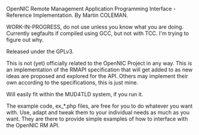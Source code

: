 OpenNIC Remote Management Application Programming Interface - Reference Implementation.
By Martin COLEMAN.

WORK-IN-PROGRESS, do not use unless you know what you are doing. Currently segfaults if compiled using GCC, but not with TCC. I'm trying to figure out why.

Released under the GPLv3.

This is not (yet) officially related to the OpenNIC Project in any way. This is an implementation of the RMAPI specification that will get added to as new ideas are proposed and explored for the API. Others may implement their own according to the specifications, this is just mine.

Will easily fit within the MUD4TLD system, if you run it.

The example code, ex_*.php files, are free for you to do whatever you want with. Use, adapt and tweak them to your individual needs as much as you want. They are there to provide simple examples of how to interface with the OpenNIC RM API.
